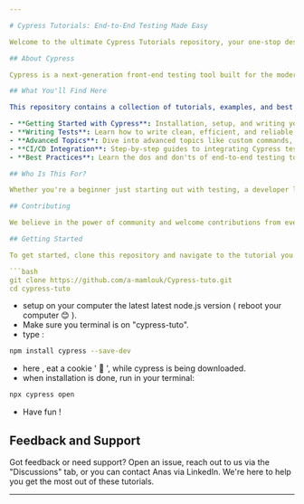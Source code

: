 ```yaml
---

# Cypress Tutorials: End-to-End Testing Made Easy

Welcome to the ultimate Cypress Tutorials repository, your one-stop destination to mastering end-to-end testing for web applications. This project is dedicated to helping developers of all levels enhance their testing skills, automate their testing processes, and ensure their web applications function flawlessly across different browsers and devices.

## About Cypress

Cypress is a next-generation front-end testing tool built for the modern web. It addresses the key pain points developers and QA engineers face when testing modern applications. Cypress is both powerful and easy to use, offering a new approach to automated testing that doesn't rely on Selenium or WebDriver.

## What You'll Find Here

This repository contains a collection of tutorials, examples, and best practices for using Cypress effectively. From basic to advanced concepts, we've got you covered:

- **Getting Started with Cypress**: Installation, setup, and writing your first test.
- **Writing Tests**: Learn how to write clean, efficient, and reliable tests. This includes working with the Cypress API, handling asynchronous operations, and more.
- **Advanced Topics**: Dive into advanced topics like custom commands, fixtures, and plugins to extend Cypress's capabilities.
- **CI/CD Integration**: Step-by-step guides to integrating Cypress tests into your CI/CD pipelines for automated testing with GitHub Actions, Jenkins, and other popular CI tools.
- **Best Practices**: Learn the dos and don'ts of end-to-end testing to write tests that are maintainable and scalable.

## Who Is This For?

Whether you're a beginner just starting out with testing, a developer looking to shift towards test-driven development (TDD), or a QA engineer aiming to adopt modern testing practices, this repository has something for everyone.

## Contributing

We believe in the power of community and welcome contributions from everyone. Whether it's adding new tutorials, improving existing ones, or reporting issues, your contributions are invaluable to us. Check out our contributing guidelines for more information on how to get involved.

## Getting Started

To get started, clone this repository and navigate to the tutorial you're interested in. Each tutorial is self-contained and includes detailed instructions on how to proceed.

```bash
git clone https://github.com/a-mamlouk/Cypress-tuto.git
cd cypress-tuto
```

- setup on your computer the latest latest node.js version ( reboot your computer 😊 ).
- Make sure you terminal is on "cypress-tuto".
- type :

```bash
npm install cypress --save-dev
```

- here , eat a cookie ' 🍪 ', while cypress is being downloaded.
- when installation is done, run in your terminal:

```bash
npx cypress open
```

- Have fun !

## Feedback and Support

Got feedback or need support? Open an issue, reach out to us via the "Discussions" tab, or you can contact Anas via LinkedIn. We're here to help you get the most out of these tutorials.

---
```

